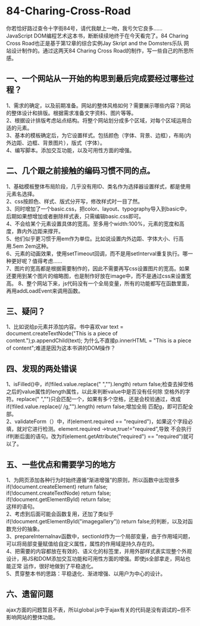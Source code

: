 # 84-Charing-Cross-Road
你若恰好路过查令十字街84号，请代我献上一吻，我亏欠它良多......  
JavaScript DOM编程艺术这本书，断断续续地终于在今天看完了。84 Charing Cross Road也正是基于第12章的综合实例Jay Skript and the Domsters乐队
网站设计制作的。通过这两天84 Charing Cross Road的制作，写一些自己的所思所感。  
## 一、一个网站从一开始的构思到最后完成要经过哪些过程？
1、需求的确定，以及前期准备。网站的整体风格如何？需要展示哪些内容？网站的整体设计和排版。根据需求准备文字资料、图片等等。  
2、根据设计排版考虑站点结构。将整个网站划分成多个区域，对每个区域运用合适的元素。  
3、基本的模板确定后，为它设置样式。包括颜色（字体、背景、边框），布局(内外边距、边框、背景图片），版式（字体）。  
4、编写脚本。添加交互功能，以及可用性方面的增强。  
  
## 二、几个跟之前接触的编码习惯不同的点。
1、基础模板整体布局阶段，几乎没有用ID、类名作为选择器设置样式，都是使用元素名选择。  
2、css按颜色、样式、版式分开写，修改样式时一目了然。  
3、同时增加了一个basic.css，把color、layout、typography导入到basic中，后期如果想增加或者删除样式表，只需编辑basic.css即可。  
4、不会给某个元素设置具体的宽高。至多用个width:100%，元素的宽度和高度，靠内外边距来撑开。  
5、他们似乎更习惯于用em作为单位。比如说设置内外边距、字体大小、行高用.5em 2em这种。  
6、元素的动画效果，使用setTimeout回调，而不是用setInterval重复执行。哪一种更好呢？值得考虑......  
7、图片的宽高都是根据需要制作的，因此不需要再写css设置图片的宽高。如果还要用到某个图片的缩略图，也是制作好放在image中，而不是通过css来设置宽高。
8、整个网站下来，js代码没有一个全局变量，所有的功能都写在函数里面，再用addLoadEvent来调用函数。

## 三、疑问？
1、比如说给p元素并添加内容。书中喜欢var text = document.createTextNode("This is a piece of content.");p.appendChild(text);
为什么不直接p.innerHTML = "This is a piece of content";难道是因为这本书讲的DOM操作？

## 四、发现的两处错误
1、isFilled()中，if(!filed.value.replace(" ","").length) return false;检查去掉空格之后的value属性的length属性，以此来判断value中是否没有任何除
空格外的字符。replace(" ","")只会匹配一个，如果有多个空格，还是会校验通过，改成if(!filed.value.replace(/ /g,"").length) return false;增加全局
匹配g，即可匹配全部。  
2、validateForm（）中，if(element.required == "required")，如果这个字段必填，就对它进行检测。element.required ->true,true!="required”,导致
不会执行if判断后面的语句。改为if(element.getAttribute("required") == "required")就可以了。  
  
 ## 五、一些优点和需要学习的地方
 1、为网页添加各种行为时始终遵循“渐进增强”的原则，所以函数中出现很多  
 if(!document.createElement) return false;  
 if(!document.createTextNode) return false;  
 if(!document.getElementById) return false;  
 这样的语句。  
 2、考虑到后面可能会函数复用，还加了类似于 if(!document.getElementById("imagegallery")) return false;的判断，以及对函数充分的抽象。  
 3、prepareInternalnav函数中，sectionId作为一个局部变量，由于作用域问题，可以将局部变量赋值给自定义属性，属性的作用域是持久存在的。  
 4、把需要的内容都放在有效的、语义化的标签里，并用外部样式表实现整个外观设计，用JS和DOM添加交互功能和可用性方面的增强。即使js全部拿走，网站也能正常
 运作，很好地做到了平稳退化。  
 5、贯穿整本书的思路：平稳退化、渐进增强、以用户为中心的设计。  
 
 ## 六、遗留问题
 ajax方面的问题暂且不表，所以global.js中于ajax有关的代码是没有调试的~但不影响网站的整体功能。  
